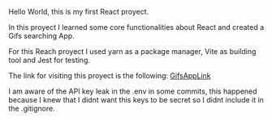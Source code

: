 Hello World, this is my first React proyect.

In this proyect I learned some core functionalities about React and created a Gifs searching App.

For this Reach proyect I used yarn as a package manager, Vite as building tool and Jest for testing.

The link for visiting this proyect is the following: [GifsAppLink](https://josemontano1996.github.io/Gif-Expert-App/)

I am aware of the API key leak in the .env in some commits, this happened because I knew that I didnt want this keys to be secret so I didnt include it in the .gitignore.